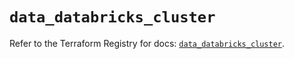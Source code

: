 # `data_databricks_cluster`

Refer to the Terraform Registry for docs: [`data_databricks_cluster`](https://registry.terraform.io/providers/databricks/databricks/1.65.1/docs/data-sources/cluster).

